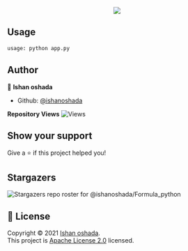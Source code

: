 

<p align="center">
  <img src="https://raw.githubusercontent.com/Ishanoshada/Formula_python/main/IMG_20230624_223401.jpg">
</p>


## Usage

```sh
usage: python app.py 
```

## Author

👤 **Ishan oshada**

* Github: [@ishanoshada](https://github.com/ishanoshada)

**Repository Views** ![Views](https://profile-counter.glitch.me/Formualpython/count.svg)


## Show your support

Give a ⭐️ if this project helped you!

## Stargazers
![Stargazers repo roster for @ishanoshada/Formula_python](https://reporoster.com/stars/dark/ishanoshada/Formula_python)

## 📝 License

Copyright © 2021 [Ishan oshada](https://github.com/ishanoshada).<br />
This project is [Apache License 2.0](https://raw.githubusercontent.com/ishanoshada/Formula_python/main/LICENSE) licensed.
